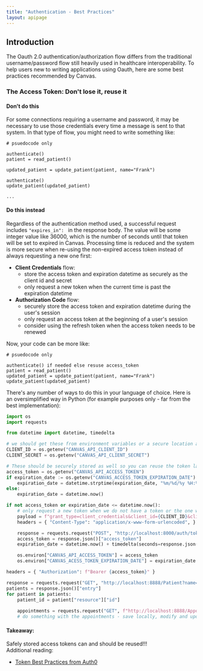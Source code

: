 ```yaml
---
title: "Authentication - Best Practices"
layout: apipage
---
```


## Introduction

The Oauth 2.0 authentication/authorization flow differs from the traditional username/password flow
still heavily used in healthcare interoperability.  To help users new to writing applications using 
Oauth, here are some best practices recommended by Canvas.

### The Access Token: Don't lose it, reuse it

#### Don't do this

For some connections requiring a username and password, it may be necessary to use those credentials
every time a message is sent to that system.  In that type of flow, you might need to write 
something like:

```text
# psuedocode only

authenticate()
patient = read_patient()

updated_patient = update_patient(patient, name="Frank")

authenticate()
update_patient(updated_patient)

...
```

#### Do this instead

Regardless of the authentication method used, a successful request includes `"expires_in": ` in the
response body.  The value will be some integer value like 36000, which is the number of seconds until
that token will be set to expired in Canvas.  Processing time is reduced and the system is more 
secure when re-using the non-expired access token instead of always requesting a new one first:
  - **Client Credentials** flow:  
    - store the access token and expiration datetime as securely as the client id and secret
    - only request a new token when the current time is past the expiration datetime
  - **Authorization Code** flow:
    - securely store the access token and expiration datetime during the user's session
    - only request an access token at the beginning of a user's session
    - consider using the refresh token when the access token needs to be renewed

Now, your code can be more like:

```text
# psuedocode only

authenticate() if needed else resuse access_token
patient = read_patient()
updated_patient = update_patient(patient, name="Frank")
update_patient(updated_patient)

```

There's any number of ways to do this in your language of choice.  Here is an oversimplified way in
Python (for example purposes only - far from the best implementation):

```python
import os
import requests

from datetime import datetime, timedelta

# we should get these from environment variables or a secure location at runtime, not in the code
CLIENT_ID = os.getenv("CANVAS_API_CLIENT_ID")
CLIENT_SECRET = os.getenv("CANVAS_API_CLIENT_SECRET")

# These should be securely stored as well so you can reuse the token later or know when to request again
access_token = os.getenv("CANVAS_API_ACCESS_TOKEN")
if expiration_date := os.getenv("CANVAS_ACCESS_TOKEN_EXPIRATION_DATE"):
    expiration_date = datetime.strptime(expiration_date, "%m/%d/%y %H:%M:%S")
else:
    expiration_date = datetime.now()

if not access_token or expiration_date <= datetime.now():
    # only request a new token when we do not have a token or the one we have has expired
    payload = f"grant_type=client_credentials&client_id={CLIENT_ID}&client_secret={CLIENT_SECRET}"
    headers = { "Content-Type": "application/x-www-form-urlencoded", }

    response = requests.request("POST", "http://localhost:8000/auth/token/", headers=headers, data=payload)
    access_token = response.json()["access_token"]
    expiration_date = datetime.now() + timedelta(seconds=response.json()["expires_in"])

    os.environ["CANVAS_API_ACCESS_TOKEN"] = access_token
    os.environ["CANVAS_ACESS_TOKEN_EXPIRATION_DATE"] = expiration_date.strftime("%m/%d/%y %H:%M:%S")

headers = { "Authorization": f"Bearer {access_token}" }

response = requests.request("GET", "http://localhost:8888/Patient?name=Briddle", headers=headers, data=payload)
patients = response.json()["entry"]
for patient in patients:
    patient_id = patient["resource"]["id"]
    
    appointments = requests.request("GET", f"http://localhost:8888/Appointment?patient=Patient/{patient_id}")
    # do something with the appointments - save locally, modify and update, etc.

```

#### Takeaway:
Safely stored access tokens can and should be reused!!!<br>
Additional reading:
- [Token Best Practices from Auth0](https://auth0.com/docs/secure/tokens/token-best-practices)